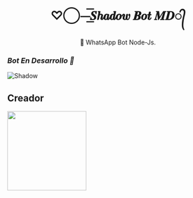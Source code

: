 <h1 align="center">♡⃝⏤͟͟͞͞𝑺𝒉𝒂𝒅𝒐𝒘 𝑩𝒐𝒕 𝑴𝑫​᭄</h1>
 <p align="center">🌙 WhatsApp Bot Node-Js.</p>
</p>

### *Bot En Desarrollo 🌙*
![Shadow](https://qu.ax/CDaWO.jpg)

## Creador 

<a href="https://github.com/CrxstianEscobar">
  <img src="https://github/CrxstianEscobar.png" width="180px"/>
</a>
